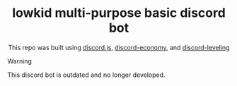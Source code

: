 <h1 align="center">lowkid multi-purpose basic discord bot</h1>
<p align="center">This repo was built using <a href="https://github.com/discordjs/discord.js)">discord.js</a>, <a href="https://www.npmjs.com/package/discord-economy">discord-economy</a>, and <a href="https://www.npmjs.com/package/discord-leveling">discord-leveling</a></p>

> [!WARNING]
> This discord bot is outdated and no longer developed.

